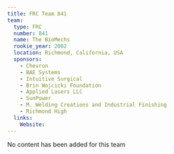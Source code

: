 ```yaml
---
title: FRC Team 841
team:
  type: FRC
  number: 841
  name: The BioMechs
  rookie_year: 2002
  location: Richmond, California, USA
  sponsors:
    - Chevron
    - BAE Systems
    - Intuitive Surgical
    - Brin Wojcicki Foundation
    - Applied Lasers LLC
    - SunPower
    - M. Welding Creations and Industrial Finishing
    - Richmond High
  links:
    Website: 
---
```

No content has been added for this team